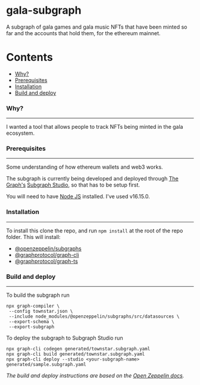 # gala-subgraph

A subgraph of gala games and gala music NFTs that have been minted so far and the accounts that hold them, for the ethereum mainnet.

Contents
========

 * [Why?](#why)
 * [Prerequisites](#prerequisites)
 * [Installation](#installation)
 * [Build and deploy](#build-and-deploy)
 

 ### Why?
---
 I wanted a tool that allows people to track NFTs being minted in the gala ecosystem. 

 ### Prerequisites
 ---
 Some understanding of how ethereum wallets and web3 works. 

 The subgraph is currently being developed and deployed through [The Graph's](https://thegraph.com) [Subgraph Studio](https://thegraph.com/studio/), so that has to be setup first. 

 You will need to have [Node JS](https://nodejs.org/) installed. I've used v16.15.0.

 ### Installation
 ---
 To install this clone the repo, and run `npm install` at the root of the repo folder. This will install:

 * [@openzeppelin/subgraphs](https://www.npmjs.com/package/@openzeppelin/subgraphs)
 * [@graphprotocol/graph-cli](https://www.npmjs.com/package/@graphprotocol/graph-cli)
 * [@graphprotocol/graph-ts](https://www.npmjs.com/package/@graphprotocol/graph-ts)


 ### Build and deploy
 ---
 To build the subgraph run 

 ```
 npx graph-compiler \
  --config townstar.json \
  --include node_modules/@openzeppelin/subgraphs/src/datasources \
  --export-schema \
  --export-subgraph
  ```
 To deploy the subgraph to Subgraph Studio run
 ```
npx graph-cli codegen generated/townstar.subgraph.yaml
npx graph-cli build generated/townstar.subgraph.yaml
npx graph-cli deploy --studio <your-subgraph-name> generated/sample.subgraph.yaml
  ```

_The build and deploy instructions are based on the [Open Zeppelin docs](https://docs.openzeppelin.com/subgraphs/0.1.x/generate)._

 